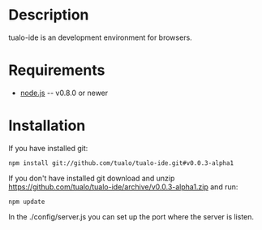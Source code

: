 Description
===========

tualo-ide is an development environment for browsers.


Requirements
============

* [node.js](http://nodejs.org/) -- v0.8.0 or newer

Installation
============

If you have installed git:

    npm install git://github.com/tualo/tualo-ide.git#v0.0.3-alpha1

If you don't have installed git download and unzip https://github.com/tualo/tualo-ide/archive/v0.0.3-alpha1.zip and run:

	npm update

In the ./config/server.js you can set up the port where the server is listen.